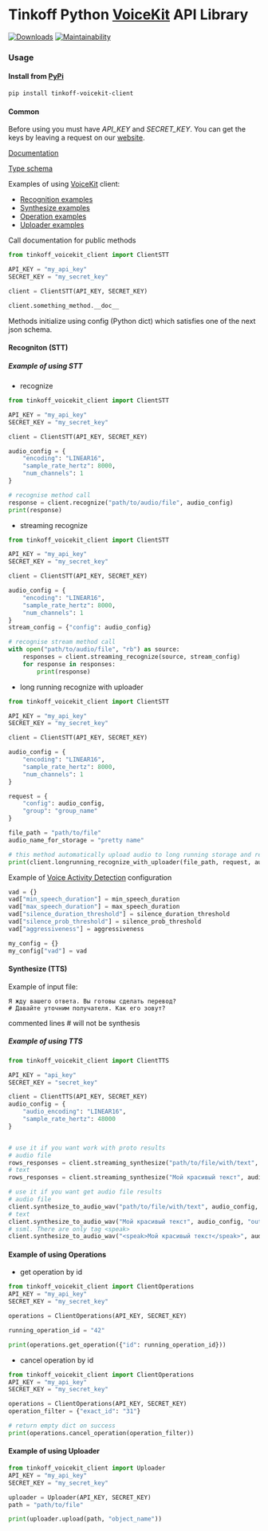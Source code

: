 # Tinkoff Python [VoiceKit](https://voicekit.tinkoff.ru/) API Library
[![Downloads](https://pepy.tech/badge/tinkoff-voicekit-client)](https://pepy.tech/project/tinkoff-voicekit-client)
[![Maintainability](https://api.codeclimate.com/v1/badges/263d75fe1c9d4f2bfd1a/maintainability)](https://codeclimate.com/github/TinkoffCreditSystems/voicekit_client_python/maintainability)

### Usage
#### Install from [PyPi](https://pypi.org/project/tinkoff-voicekit-client/)
```bash
pip install tinkoff-voicekit-client
```


#### Common
Before using you must have *API_KEY* and *SECRET_KEY*. You can get the keys by leaving a request on our [website](https://voicekit.tinkoff.ru/).

[Documentation](https://voicekit.tinkoff.ru/docs/)

[Type schema](docs/SCHEMA.md)

Examples of using [VoiceKit](https://voicekit.tinkoff.ru/) client:
* [Recognition examples](#example-of-using-stt)
* [Synthesize examples](#synthesize-tts)
* [Operation examples](#example-of-using-operations)
* [Uploader examples](#example-of-using-uploader)

Call documentation for public methods
```python
from tinkoff_voicekit_client import ClientSTT

API_KEY = "my_api_key"
SECRET_KEY = "my_secret_key"

client = ClientSTT(API_KEY, SECRET_KEY)

client.something_method.__doc__
```
Methods initialize using config (Python dict) which satisfies one of the next json schema.

#### Recogniton (STT)
##### Example of using STT
* recognize
```python
from tinkoff_voicekit_client import ClientSTT

API_KEY = "my_api_key"
SECRET_KEY = "my_secret_key"

client = ClientSTT(API_KEY, SECRET_KEY)

audio_config = {
    "encoding": "LINEAR16",
    "sample_rate_hertz": 8000,
    "num_channels": 1
}

# recognise method call
response = client.recognize("path/to/audio/file", audio_config)
print(response)
```
* streaming recognize
```python
from tinkoff_voicekit_client import ClientSTT

API_KEY = "my_api_key"
SECRET_KEY = "my_secret_key"

client = ClientSTT(API_KEY, SECRET_KEY)

audio_config = {
    "encoding": "LINEAR16",
    "sample_rate_hertz": 8000,
    "num_channels": 1
}
stream_config = {"config": audio_config}

# recognise stream method call
with open("path/to/audio/file", "rb") as source:
    responses = client.streaming_recognize(source, stream_config)
    for response in responses:
        print(response)
```
* long running recognize with uploader
```python
from tinkoff_voicekit_client import ClientSTT

API_KEY = "my_api_key"
SECRET_KEY = "my_secret_key"

client = ClientSTT(API_KEY, SECRET_KEY)

audio_config = {
    "encoding": "LINEAR16",
    "sample_rate_hertz": 8000,
    "num_channels": 1
}

request = {
    "config": audio_config,
    "group": "group_name"
}

file_path = "path/to/file"
audio_name_for_storage = "pretty name"

# this method automatically upload audio to long running storage and return uri
print(client.longrunning_recognize_with_uploader(file_path, request, audio_name_for_storage))
```
Example of [Voice Activity Detection](https://voicekit.tinkoff.ru/docs/stttutorial#example-customized-vad) configuration
```Python
vad = {}
vad["min_speech_duration"] = min_speech_duration
vad["max_speech_duration"] = max_speech_duration
vad["silence_duration_threshold"] = silence_duration_threshold
vad["silence_prob_threshold"] = silence_prob_threshold
vad["aggressiveness"] = aggressiveness

my_config = {}
my_config["vad"] = vad
```

#### Synthesize (TTS)
Example of input file:
```
Я жду вашего ответа. Вы готовы сделать перевод?
# Давайте уточним получателя. Как его зовут?
```
commented lines # will not be synthesis

##### Example of using TTS
```python
from tinkoff_voicekit_client import ClientTTS

API_KEY = "api_key"
SECRET_KEY = "secret_key"

client = ClientTTS(API_KEY, SECRET_KEY)
audio_config = {
    "audio_encoding": "LINEAR16",
    "sample_rate_hertz": 48000
}


# use it if you want work with proto results
# audio file
rows_responses = client.streaming_synthesize("path/to/file/with/text", audio_config)
# text
rows_responses = client.streaming_synthesize("Мой красивый текст", audio_config)

# use it if you want get audio file results
# audio file
client.synthesize_to_audio_wav("path/to/file/with/text", audio_config, "output/dir")
# text
client.synthesize_to_audio_wav("Мой красивый текст", audio_config, "output/dir")
# ssml. There are only tag <speak>
client.synthesize_to_audio_wav("<speak>Мой красивый текст</speak>", audio_config, "output/dir", ssml=True)
```

#### Example of using Operations
* get operation by id
```python
from tinkoff_voicekit_client import ClientOperations
API_KEY = "my_api_key"
SECRET_KEY = "my_secret_key"

operations = ClientOperations(API_KEY, SECRET_KEY)

running_operation_id = "42"

print(operations.get_operation({"id": running_operation_id}))
```
* cancel operation by id
```python
from tinkoff_voicekit_client import ClientOperations
API_KEY = "my_api_key"
SECRET_KEY = "my_secret_key"

operations = ClientOperations(API_KEY, SECRET_KEY)
operation_filter = {"exact_id": "31"}

# return empty dict on success
print(operations.cancel_operation(operation_filter))
```

#### Example of using Uploader
```python
from tinkoff_voicekit_client import Uploader
API_KEY = "my_api_key"
SECRET_KEY = "my_secret_key"

uploader = Uploader(API_KEY, SECRET_KEY)
path = "path/to/file"

print(uploader.upload(path, "object_name"))
```